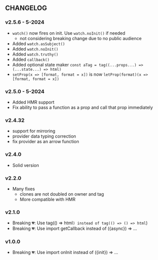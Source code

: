 ## CHANGELOG

### v2.5.6 - 5-2024
- `watch()` now fires on init. Use `watch.noInit()` if needed
  - not considering breaking change due to no public audience
- Added `watch.asSubject()`
- Added `watch.noInit()`
- Added `watch.truthy()`
- Added `callback()`
- Added optional state maker `const aTag = tag((...props...) => (...state...) => html)`
- `setProp(x => [format, format = x])` is now `letProp(format)(x => [format, format = x])`

### v2.5.0 - 5-2024
- Added HMR support
- Fix ability to pass a function as a prop and call that prop immediately

### v2.4.32
- support for mirroring
- provider data typing correction
- fix provider as an arrow function

### v2.4.0
- Solid version

### v2.2.0
- Many fixes
  - clones are not doubled on owner and tag
  - More compatible with HMR

### v2.1.0
- Breaking 💔: Use tag(() => html``) instead of tag(() => () => html``)
- Breaking 💔: Use import getCallback instead of ({async}) => ...

### v1.0.0
- Breaking 💔: Use import onInit instead of ({init}) => ...
